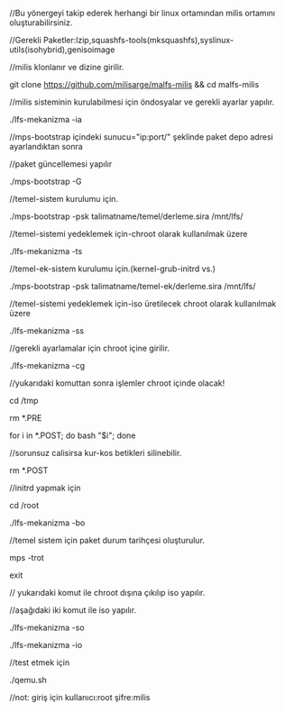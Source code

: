 //Bu yönergeyi takip ederek herhangi bir linux ortamından milis ortamını oluşturabilirsiniz.

//Gerekli Paketler:lzip,squashfs-tools(mksquashfs),syslinux-utils(isohybrid),genisoimage

//milis klonlanır ve dizine girilir.

git clone https://github.com/milisarge/malfs-milis && cd malfs-milis

//milis sisteminin kurulabilmesi için öndosyalar ve gerekli ayarlar yapılır.

./lfs-mekanizma -ia

//mps-bootstrap içindeki sunucu="ip:port/"  şeklinde paket depo adresi ayarlandıktan sonra

//paket güncellemesi yapılır 

./mps-bootstrap -G

//temel-sistem kurulumu için.

./mps-bootstrap -psk talimatname/temel/derleme.sira /mnt/lfs/

//temel-sistemi yedeklemek için-chroot olarak kullanılmak üzere

./lfs-mekanizma -ts

//temel-ek-sistem kurulumu için.(kernel-grub-initrd vs.)

./mps-bootstrap -psk talimatname/temel-ek/derleme.sira /mnt/lfs/

//temel-sistemi yedeklemek için-iso üretilecek chroot olarak kullanılmak üzere

./lfs-mekanizma -ss

//gerekli ayarlamalar için chroot içine girilir.

./lfs-mekanizma -cg

//yukarıdaki komuttan sonra işlemler chroot içinde olacak!

cd /tmp

rm *.PRE

for i in *.POST; do bash "$i"; done

//sorunsuz calisirsa kur-kos betikleri silinebilir.

rm *.POST

//initrd yapmak için

cd /root

./lfs-mekanizma -bo

//temel sistem için paket durum tarihçesi oluşturulur.

mps -trot

exit

// yukarıdaki komut ile chroot dışına çıkılıp iso yapılır.

//aşağıdaki iki komut ile iso yapılır.

./lfs-mekanizma -so

./lfs-mekanizma -io

//test etmek için

./qemu.sh

//not: giriş için kullanıcı:root şifre:milis
